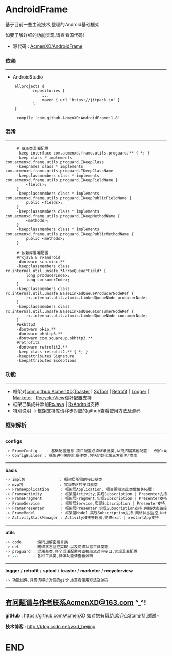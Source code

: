 # AndroidFrame

基于目前一些主流技术,整理的Android基础框架

如要了解详细的功能实现,请查看源代码!
* 源代码 : <a href="https://github.com/AcmenXD/AndroidFrame">AcmenXD/AndroidFrame</a>

### 依赖
---
- AndroidStudio
```
	allprojects {
            repositories {
                ...
                maven { url 'https://jitpack.io' }
            }
	}
```
```
	 compile 'com.github.AcmenXD:AndroidFrame:1.8'
```
### 混淆
---
```
     # 继承类混淆配置
     -keep interface com.acmenxd.frame.utils.proguard.** { *; }
     -keep class * implements com.acmenxd.frame.utils.proguard.IKeepClass
     -keepnames class * implements com.acmenxd.frame.utils.proguard.IKeepClassName
     -keepclassmembers class * implements com.acmenxd.frame.utils.proguard.IKeepFieldName {
         <fields>;
     }
     -keepclassmembers class * implements com.acmenxd.frame.utils.proguard.IKeepPublicFieldName {
         public <fields>;
     }
     -keepclassmembers class * implements com.acmenxd.frame.utils.proguard.IKeepMethodName {
         <methods>;
     }
     -keepclassmembers class * implements com.acmenxd.frame.utils.proguard.IKeepPublicMethodName {
         public <methods>;
     }

     # 依赖库混淆配置
     #rxjava & rxandroid
     -dontwarn sun.misc.**
     -keepclassmembers class rx.internal.util.unsafe.*ArrayQueue*Field* {
         long producerIndex;
         long consumerIndex;
     }
     -keepclassmembers class rx.internal.util.unsafe.BaseLinkedQueueProducerNodeRef {
         rx.internal.util.atomic.LinkedQueueNode producerNode;
     }
     -keepclassmembers class rx.internal.util.unsafe.BaseLinkedQueueConsumerNodeRef {
         rx.internal.util.atomic.LinkedQueueNode consumerNode;
     }
     #okhttp3
     -dontwarn okio.**
     -dontwarn okhttp3.**
     -dontwarn com.squareup.okhttp3.**
     #retrofit2
     -dontwarn retrofit2.**
     -keep class retrofit2.** { *; }
     -keepattributes Signature
     -keepattributes Exceptions
```
### 功能
---
- 框架对<a href="https://github.com/AcmenXD">com.github.AcmenXD</a>:<a href="https://github.com/AcmenXD/Toaster">Toaster</a> | <a href="https://github.com/AcmenXD/SpTool">SpTool</a> | <a href="https://github.com/AcmenXD/Retrofit">Retrofit</a> | <a href="https://github.com/AcmenXD/Logger">Logger</a> | <a href="https://github.com/AcmenXD/Marketer">Marketer</a> | <a href="https://github.com/AcmenXD/RecyclerView">RecyclerView</a>做好配置支持
- 框架已集成并添加<a href="https://github.com/ReactiveX/RxJava">RxJava</a> | <a href="https://github.com/ReactiveX/RxAndroid">RxAndroid</a>支持
- 特别说明 -> 框架支持库请移步对应的github查看使用方法及源码

### 框架解析
---
**configs**
```java
-> FrameConfig    : 基础配置信息,项目配置必须继承此类,从而拓展其他配置!  例如:AppFrameConfig/OtherConfit(每个项目都有一份单独的配置清单)
-> ConfigBuilder : 框架进行初始化操作类,包括初始化第三方组件/类库
```
---
**basis**
```java
-> impl包               : 框架层所需的接口基类
-> mvp包                : 实现MVP的接口基类
-> FrameApplication     : 框架层Application, 项目需继承此类做相关拓展!
-> FrameActivity        : 框架层Activity,实现Subscription | Presenter支持,内容 | 加载 | 错误视图,网络状态监控,Net支持,以及销毁等
-> FrameFragment        : 框架层Fragment,实现Subscription | Presenter支持,内容 | 加载 | 错误视图,网络状态监控,Net支持,以及销毁等
-> FrameService         : 框架层Service,实现Subscription | Presenter支持,网络状态监控,Net支持,以及销毁等
-> FramePresenter       : 框架层Presenter,实现Subscription支持,网络状态监控,Net支持,以及销毁等
-> FrameModel           : 框架层Model,实现Subscription支持,网络状态监控,Net支持,以及销毁等
-> ActivityStackManager : Activity堆栈管理器,提供exit | restartApp支持
```
---
**utils**
```java
-> code     : 编码加解密相关类
-> net      : 网络状态监控实现,以及网络状态工具类等
-> proguard : 混淆基类,各个混淆配置可直接继承对应接口,实现混淆配置
-> ...      : 各种工具类,具体功能请查看源码
```
---
**logger** / **retrofit** / **sptool** / **toaster** / **marketer** / **recyclerview**
```java
-> 功能组件,详情请移步对应的github查看使用方法及源码
```
---
有问题请与作者联系AcmenXD@163.com ^_^!
---
**gitHub** : https://github.com/AcmenXD   如对您有帮助,欢迎点Star支持,谢谢~

**技术博客** : http://blog.csdn.net/wxd_beijing
# END
